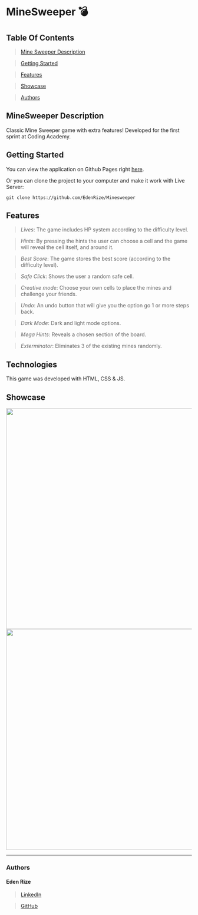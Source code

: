 # MineSweeper 💣


## Table Of Contents

> [Mine Sweeper Description](#desc)

>[Getting Started](#start)

>[Features](#features)

>[Showcase](#showcase)

>[Authors](#authors)

## <a id="desc" /> MineSweeper Description

Classic Mine Sweeper game with extra features!
Developed for the first sprint at Coding Academy.

## <a id="start" /> Getting Started

You can view the application on Github Pages right <a href="https://edenrize.github.io/Minesweeper/" target="_blank">here</a>.

Or you can clone the project to your computer and make it work with Live Server:

```
git clone https://github.com/EdenRize/Minesweeper
```

## <a id="features" /> Features

> *Lives*: The game includes HP system according to the difficulty level.

> *Hints*: By pressing the hints the user can choose a cell and the game will reveal the cell itself, and around it.

> *Best Score*: The game stores the best score (according to the difficulty level).

> *Safe Click*: Shows the user a random safe cell.

> *Creative mode*: Choose your own cells to place the mines and challenge your friends.

> *Undo*: An undo button that will give you the option go 1 or more steps back.

> *Dark Mode*: Dark and light mode options.

> *Mega Hints*: Reveals a chosen section of the board.

> *Exterminator*: Eliminates 3 of the existing mines randomly.



## <a id="tech" /> Technologies

This game was developed with HTML, CSS & JS.

## <a id="showcase" /> Showcase


<img width="600px" src="https://res.cloudinary.com/dkvliixzt/image/upload/v1699705646/dark_va7fbg.png" />
<img width="600px"  src="https://res.cloudinary.com/dkvliixzt/image/upload/v1699705646/light_brjxvj.png" />
<hr />

### Authors

#### Eden Rize
> [LinkedIn](https://www.linkedin.com/in/eden-rize-9476541b7/)

> [GitHub](https://github.com/EdenRize)
